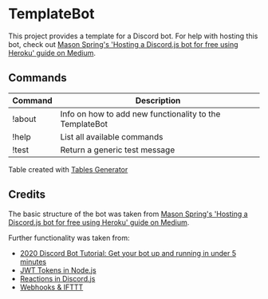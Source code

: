 # TemplateBot

This project provides a template for a Discord bot. For help with hosting this bot, check out [Mason Spring's 'Hosting a Discord.js bot for free using Heroku' guide on Medium](https://medium.com/@mason.spr/hosting-a-discord-js-bot-for-free-using-heroku-564c3da2d23f).

## Commands

| Command          | Description                                                                               |
|------------------|-------------------------------------------------------------------------------------------|
| !about           | Info on how to add new functionality to the TemplateBot                                   |
| !help            | List all available commands                                                               |
| !test            | Return a generic test message                                                             |

Table created with [Tables Generator](https://www.tablesgenerator.com/markdown_tables)

## Credits

The basic structure of the bot was taken from [Mason Spring's 'Hosting a Discord.js bot for free using Heroku' guide on Medium](https://medium.com/@mason.spr/hosting-a-discord-js-bot-for-free-using-heroku-564c3da2d23f).

Further functionality was taken from:
* [2020 Discord Bot Tutorial: Get your bot up and running in under 5 minutes](https://codeburst.io/discord-bot-tutorial-2020-a8a2e37e347c)
* [JWT Tokens in Node.js](https://www.sohamkamani.com/blog/javascript/2019-03-29-node-jwt-authentication/)
* [Reactions in Discord.js](https://discordjs.guide/popular-topics/reactions.html#custom-emojis)
* [Webhooks & IFTTT](https://www.reddit.com/r/discordapp/comments/82klp3/bot_that_regularly_announces_messages/)